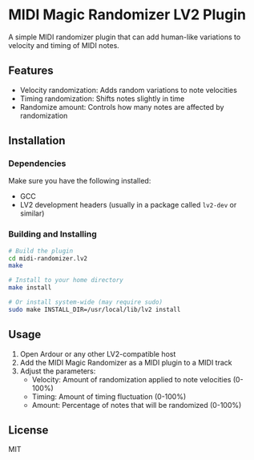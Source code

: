 
# MIDI Magic Randomizer LV2 Plugin

A simple MIDI randomizer plugin that can add human-like variations to velocity and timing of MIDI notes.

## Features

- Velocity randomization: Adds random variations to note velocities
- Timing randomization: Shifts notes slightly in time
- Randomize amount: Controls how many notes are affected by randomization

## Installation

### Dependencies

Make sure you have the following installed:
- GCC
- LV2 development headers (usually in a package called `lv2-dev` or similar)

### Building and Installing

```bash
# Build the plugin
cd midi-randomizer.lv2
make

# Install to your home directory
make install

# Or install system-wide (may require sudo)
sudo make INSTALL_DIR=/usr/local/lib/lv2 install
```

## Usage

1. Open Ardour or any other LV2-compatible host
2. Add the MIDI Magic Randomizer as a MIDI plugin to a MIDI track
3. Adjust the parameters:
   - Velocity: Amount of randomization applied to note velocities (0-100%)
   - Timing: Amount of timing fluctuation (0-100%)
   - Amount: Percentage of notes that will be randomized (0-100%)

## License

MIT
